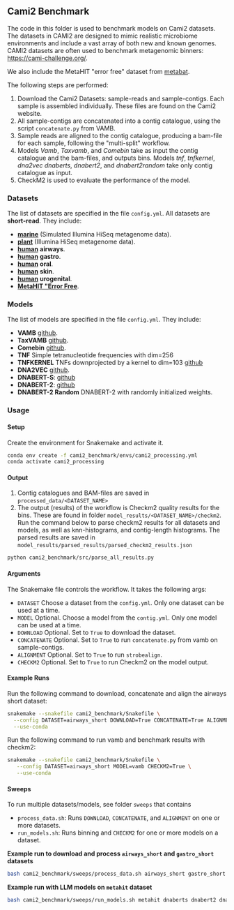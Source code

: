 ## Cami2 Benchmark

The code in this folder is used to benchmark models on Cami2 datasets. The datasets in CAMI2 are designed to mimic realistic microbiome environments and include a vast array of both new and known genomes. CAMI2 datasets are often used to benchmark metagenomic binners: https://cami-challenge.org/.

We also include the MetaHIT "error free" dataset from [metabat](https://figshare.com/articles/dataset/MetaHIT_error-free_contigs_from_MetaBAT/27933807?file=50894283).

The following steps are performed: 

1. Download the Cami2 Datasets: sample-reads and sample-contigs. Each sample is assembled individually. These files are found on the Cami2 website.
2. All sample-contigs are concatenated into a contig catalogue, using the script `concatenate.py` from VAMB.
3. Sample reads are aligned to the contig catalogue, producing a bam-file for each sample, following the "multi-split" workflow. 
4. Models *Vamb*, *Taxvamb*, and *Comebin* take as input the contig catalogue and the bam-files, and outputs bins. Models *tnf*, *tnfkernel*, *dna2vec* *dnaberts*, *dnabert2*, and *dnabert2random* take only contig catalogue as input.
5. CheckM2 is used to evaluate the performance of the model.


### Datasets

The list of datasets are specified in the file `config.yml`. All datasets are **short-read**. They include:

* [**marine**](https://cami-challenge.org/datasets/Marine/)  (Simulated Illumina HiSeq metagenome data).
* [**plant**](https://cami-challenge.org/datasets/Plant-associated/)  (Illumina HiSeq metagenome data). 
* [**human**](https://cami-challenge.org/datasets/Toy%20Human%20Microbiome%20Project/) **airways**.
* [**human**](https://cami-challenge.org/datasets/Toy%20Human%20Microbiome%20Project/) **gastro**.
* [**human**](https://cami-challenge.org/datasets/Toy%20Human%20Microbiome%20Project/) **oral**.
* [**human**](https://cami-challenge.org/datasets/Toy%20Human%20Microbiome%20Project/) **skin**.
* [**human**](https://cami-challenge.org/datasets/Toy%20Human%20Microbiome%20Project/) **urogenital**.
* [**MetaHIT "Error Free**](https://figshare.com/articles/dataset/MetaHIT_error-free_contigs_from_MetaBAT/27933807?file=50894283). 


### Models

The list of models are specified in the file `config.yml`. They include:

* **VAMB** [github](https://github.com/RasmussenLab/vamb).
* **TaxVAMB** [github](https://github.com/RasmussenLab/vamb).
* **Comebin** [github](https://github.com/ziyewang/COMEBin).
* **TNF** Simple tetranucleotide frequencies with dim=256
* **TNFKERNEL** TNFs downprojected by a kernel to dim=103 [github](https://github.com/RasmussenLab/vamb/blob/master/src/create_kernel.py)
* **DNA2VEC** [github](https://github.com/pnpnpn/dna2vec).
* **DNABERT-S**: [github](https://github.com/MAGICS-LAB/DNABERT_S)
* **DNABERT-2**: [github](https://github.com/MAGICS-LAB/DNABERT_2)
* **DNABERT-2 Random** DNABERT-2 with randomly initialized weights. 



### Usage

#### Setup

Create the environment for Snakemake and activate it.
```bash
conda env create -f cami2_benchmark/envs/cami2_processing.yml
conda activate cami2_processing
```

#### Output

1. Contig catalogues and BAM-files are saved in `processed_data/<DATASET_NAME>`
2. The output (results) of the workflow is Checkm2 quality results for the bins. These are found in folder `model_results/<DATASET_NAME>/checkm2`. Run the command below to parse checkm2 results for all datasets and models, as well as knn-histograms, and contig-length histograms. The parsed results are saved in `model_results/parsed_results/parsed_checkm2_results.json`

```bash
python cami2_benchmark/src/parse_all_results.py
```



#### Arguments

The Snakemake file controls the workflow. It takes the following args:

* `DATASET` Choose a dataset from the `config.yml`. Only one dataset can be used at a time.
* `MODEL` Optional. Choose a model from the `contig.yml`. Only one model can be used at a time.
* `DOWNLOAD` Optional. Set to `True` to download the dataset.
* `CONCATENATE` Optional. Set to `True` to run `concatenate.py` from vamb on sample-contigs.
* `ALIGNMENT` Optional. Set to `True` to run `strobealign`.
* `CHECKM2` Optional. Set to `True` to run Checkm2 on the model output.



#### Example Runs

Run the following command to download, concatenate and align the airways short dataset:

```bash
snakemake --snakefile cami2_benchmark/Snakefile \
  --config DATASET=airways_short DOWNLOAD=True CONCATENATE=True ALIGNMENT=True \
  --use-conda
```

Run the following command to run vamb and benchmark results with checkm2:
```bash
snakemake --snakefile cami2_benchmark/Snakefile \
   --config DATASET=airways_short MODEL=vamb CHECKM2=True \
   --use-conda
```


#### Sweeps

To run multiple datasets/models, see folder `sweeps` that contains 
* `process_data.sh`: Runs `DOWNLOAD`, `CONCATENATE`, and `ALIGNMENT` on one or more datasets.
*  `run_models.sh`: Runs binning and `CHECKM2` for one or more models on a dataset.

**Example run to download and process ``airways_short`` and ``gastro_short`` datasets**
```bash
bash cami2_benchmark/sweeps/process_data.sh airways_short gastro_short
```

**Example run with LLM models on ``metahit`` dataset**
```bash
bash cami2_benchmark/sweeps/run_models.sh metahit dnaberts dnabert2 dnabert2random
```










